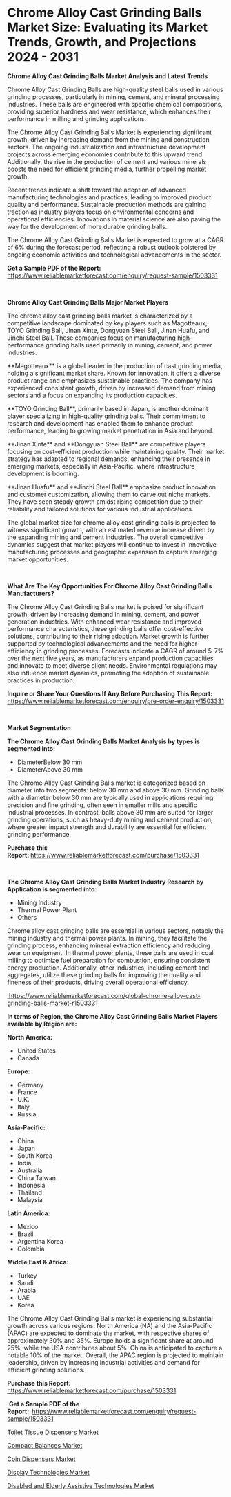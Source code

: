 <p><h1>Chrome Alloy Cast Grinding Balls Market Size: Evaluating its Market Trends, Growth, and Projections 2024 - 2031</h1></p><p><strong>Chrome Alloy Cast Grinding Balls Market Analysis and Latest Trends</strong></p>
<p><p>Chrome Alloy Cast Grinding Balls are high-quality steel balls used in various grinding processes, particularly in mining, cement, and mineral processing industries. These balls are engineered with specific chemical compositions, providing superior hardness and wear resistance, which enhances their performance in milling and grinding applications.</p><p>The Chrome Alloy Cast Grinding Balls Market is experiencing significant growth, driven by increasing demand from the mining and construction sectors. The ongoing industrialization and infrastructure development projects across emerging economies contribute to this upward trend. Additionally, the rise in the production of cement and various minerals boosts the need for efficient grinding media, further propelling market growth.</p><p>Recent trends indicate a shift toward the adoption of advanced manufacturing technologies and practices, leading to improved product quality and performance. Sustainable production methods are gaining traction as industry players focus on environmental concerns and operational efficiencies. Innovations in material science are also paving the way for the development of more durable grinding balls.</p><p>The Chrome Alloy Cast Grinding Balls Market is expected to grow at a CAGR of 6% during the forecast period, reflecting a robust outlook bolstered by ongoing economic activities and technological advancements in the sector.</p></p>
<p><strong>Get a Sample PDF of the Report:&nbsp;</strong> <a href="https://www.reliablemarketforecast.com/enquiry/request-sample/1503331?utm_campaign=121&utm_medium=2&utm_source=Github&utm_content=ia&utm_term=18112024&utm_id=chrome-alloy-cast-grinding-balls">https://www.reliablemarketforecast.com/enquiry/request-sample/1503331</a></p>
<p>&nbsp;</p>
<p><strong>Chrome Alloy Cast Grinding Balls Major Market Players</strong></p>
<p><p>The chrome alloy cast grinding balls market is characterized by a competitive landscape dominated by key players such as Magotteaux, TOYO Grinding Ball, Jinan Xinte, Dongyuan Steel Ball, Jinan Huafu, and Jinchi Steel Ball. These companies focus on manufacturing high-performance grinding balls used primarily in mining, cement, and power industries.</p><p>**Magotteaux** is a global leader in the production of cast grinding media, holding a significant market share. Known for innovation, it offers a diverse product range and emphasizes sustainable practices. The company has experienced consistent growth, driven by increased demand from mining sectors and a focus on expanding its production capacities.</p><p>**TOYO Grinding Ball**, primarily based in Japan, is another dominant player specializing in high-quality grinding balls. Their commitment to research and development has enabled them to enhance product performance, leading to growing market penetration in Asia and beyond.</p><p>**Jinan Xinte** and **Dongyuan Steel Ball** are competitive players focusing on cost-efficient production while maintaining quality. Their market strategy has adapted to regional demands, enhancing their presence in emerging markets, especially in Asia-Pacific, where infrastructure development is booming.</p><p>**Jinan Huafu** and **Jinchi Steel Ball** emphasize product innovation and customer customization, allowing them to carve out niche markets. They have seen steady growth amidst rising competition due to their reliability and tailored solutions for various industrial applications.</p><p>The global market size for chrome alloy cast grinding balls is projected to witness significant growth, with an estimated revenue increase driven by the expanding mining and cement industries. The overall competitive dynamics suggest that market players will continue to invest in innovative manufacturing processes and geographic expansion to capture emerging market opportunities.</p></p>
<p>&nbsp;</p>
<p><strong>What Are The Key Opportunities For Chrome Alloy Cast Grinding Balls Manufacturers?</strong></p>
<p><p>The Chrome Alloy Cast Grinding Balls market is poised for significant growth, driven by increasing demand in mining, cement, and power generation industries. With enhanced wear resistance and improved performance characteristics, these grinding balls offer cost-effective solutions, contributing to their rising adoption. Market growth is further supported by technological advancements and the need for higher efficiency in grinding processes. Forecasts indicate a CAGR of around 5-7% over the next five years, as manufacturers expand production capacities and innovate to meet diverse client needs. Environmental regulations may also influence market dynamics, promoting the adoption of sustainable practices in production.</p></p>
<p><strong>Inquire or Share Your Questions If Any Before Purchasing This Report:</strong> <a href="https://www.reliablemarketforecast.com/enquiry/pre-order-enquiry/1503331?utm_campaign=121&utm_medium=2&utm_source=Github&utm_content=ia&utm_term=18112024&utm_id=chrome-alloy-cast-grinding-balls">https://www.reliablemarketforecast.com/enquiry/pre-order-enquiry/1503331</a></p>
<p>&nbsp;</p>
<p><strong>Market Segmentation</strong></p>
<p><strong>The Chrome Alloy Cast Grinding Balls Market Analysis by types is segmented into:</strong></p>
<p><ul><li>DiameterBelow 30 mm</li><li>DiameterAbove 30 mm</li></ul></p>
<p><p>The Chrome Alloy Cast Grinding Balls market is categorized based on diameter into two segments: below 30 mm and above 30 mm. Grinding balls with a diameter below 30 mm are typically used in applications requiring precision and fine grinding, often seen in smaller mills and specific industrial processes. In contrast, balls above 30 mm are suited for larger grinding operations, such as heavy-duty mining and cement production, where greater impact strength and durability are essential for efficient grinding performance.</p></p>
<p><strong>Purchase this Report:&nbsp;</strong><a href="https://www.reliablemarketforecast.com/purchase/1503331?utm_campaign=121&utm_medium=2&utm_source=Github&utm_content=ia&utm_term=18112024&utm_id=chrome-alloy-cast-grinding-balls">https://www.reliablemarketforecast.com/purchase/1503331</a></p>
<p>&nbsp;</p>
<p><strong>The Chrome Alloy Cast Grinding Balls Market Industry Research by Application is segmented into:</strong></p>
<p><ul><li>Mining Industry</li><li>Thermal Power Plant</li><li>Others</li></ul></p>
<p><p>Chrome alloy cast grinding balls are essential in various sectors, notably the mining industry and thermal power plants. In mining, they facilitate the grinding process, enhancing mineral extraction efficiency and reducing wear on equipment. In thermal power plants, these balls are used in coal milling to optimize fuel preparation for combustion, ensuring consistent energy production. Additionally, other industries, including cement and aggregates, utilize these grinding balls for improving the quality and fineness of their products, driving overall operational efficiency.</p></p>
<p><a href="https://www.reliablemarketforecast.com/global-chrome-alloy-cast-grinding-balls-market-r1503331?utm_campaign=121&utm_medium=2&utm_source=Github&utm_content=ia&utm_term=18112024&utm_id=chrome-alloy-cast-grinding-balls">&nbsp;https://www.reliablemarketforecast.com/global-chrome-alloy-cast-grinding-balls-market-r1503331</a></p>
<p><strong>In terms of Region, the Chrome Alloy Cast Grinding Balls Market Players available by Region are:</strong></p>
<p>
    <p> <strong> North America: </strong>
        <ul>
            <li>United States</li>
            <li>Canada</li>
        </ul>
        </p> 
    <p> <strong> Europe: </strong>
        <ul>
            <li>Germany</li>
            <li>France</li>
            <li>U.K.</li>
            <li>Italy</li>
            <li>Russia</li>
        </ul>
        </p> 
    <p> <strong> Asia-Pacific: </strong>
        <ul>
            <li>China</li>
            <li>Japan</li>
            <li>South Korea</li>
            <li>India</li>
            <li>Australia</li>
            <li>China Taiwan</li>
            <li>Indonesia</li>
            <li>Thailand</li>
            <li>Malaysia</li>
        </ul>
        </p> 
    <p> <strong> Latin America: </strong>
        <ul>
            <li>Mexico</li>
            <li>Brazil</li>
            <li>Argentina Korea</li>
            <li>Colombia</li>
        </ul>
        </p> 
    <p> <strong> Middle East & Africa: </strong>
        <ul>
            <li>Turkey</li>
            <li>Saudi</li>
            <li>Arabia</li>
            <li>UAE</li>
            <li>Korea</li>
        </ul>
    </p>
    </p>
<p><p>The Chrome Alloy Cast Grinding Balls market is experiencing substantial growth across various regions. North America (NA) and the Asia-Pacific (APAC) are expected to dominate the market, with respective shares of approximately 30% and 35%. Europe holds a significant share at around 25%, while the USA contributes about 5%. China is anticipated to capture a notable 10% of the market. Overall, the APAC region is projected to maintain leadership, driven by increasing industrial activities and demand for efficient grinding solutions.</p></p>
<p><strong>Purchase this Report: </strong><a href="https://www.reliablemarketforecast.com/purchase/1503331?utm_campaign=121&utm_medium=2&utm_source=Github&utm_content=ia&utm_term=18112024&utm_id=chrome-alloy-cast-grinding-balls">https://www.reliablemarketforecast.com/purchase/1503331</a></p>
<p>&nbsp;<strong>Get a Sample PDF of the Report:&nbsp;&nbsp;</strong><a href="https://www.reliablemarketforecast.com/enquiry/request-sample/1503331?utm_campaign=121&utm_medium=2&utm_source=Github&utm_content=ia&utm_term=18112024&utm_id=chrome-alloy-cast-grinding-balls">https://www.reliablemarketforecast.com/enquiry/request-sample/1503331</a></p>
<p><strong></strong></p>
<p><p><a href="https://www.linkedin.com/pulse/future-ready-strategic-insights-global-toilet-tissue-dispensers-ftywc?utm_campaign=121&utm_medium=2&utm_source=Github&utm_content=ia&utm_term=18112024&utm_id=chrome-alloy-cast-grinding-balls">Toilet Tissue Dispensers Market</a></p><p><a href="https://www.linkedin.com/pulse/strategic-roadmap-success-global-compact-balances-market-xwzqc?utm_campaign=121&utm_medium=2&utm_source=Github&utm_content=ia&utm_term=18112024&utm_id=chrome-alloy-cast-grinding-balls">Compact Balances Market</a></p><p><a href="https://www.linkedin.com/pulse/insights-coin-dispensers-industry-market-financial-status-qcm6c?utm_campaign=121&utm_medium=2&utm_source=Github&utm_content=ia&utm_term=18112024&utm_id=chrome-alloy-cast-grinding-balls">Coin Dispensers Market</a></p><p><a href="https://issuu.com/reportprime-2/docs/display-technologies-market-size-20_b3abadc3b25f7a?utm_campaign=121&utm_medium=2&utm_source=Github&utm_content=ia&utm_term=18112024&utm_id=chrome-alloy-cast-grinding-balls">Display Technologies Market</a></p><p><a href="https://issuu.com/reportprime-2/docs/disabled-and-elderly-assistive-tech_917465726cc970?utm_campaign=121&utm_medium=2&utm_source=Github&utm_content=ia&utm_term=18112024&utm_id=chrome-alloy-cast-grinding-balls">Disabled and Elderly Assistive Technologies Market</a></p></p>